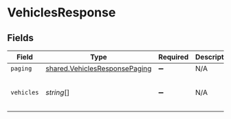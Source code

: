 # VehiclesResponse


## Fields

| Field                                                                          | Type                                                                           | Required                                                                       | Description                                                                    | Example                                                                        |
| ------------------------------------------------------------------------------ | ------------------------------------------------------------------------------ | ------------------------------------------------------------------------------ | ------------------------------------------------------------------------------ | ------------------------------------------------------------------------------ |
| `paging`                                                                       | [shared.VehiclesResponsePaging](../../models/shared/vehiclesresponsepaging.md) | :heavy_minus_sign:                                                             | N/A                                                                            |                                                                                |
| `vehicles`                                                                     | *string*[]                                                                     | :heavy_minus_sign:                                                             | N/A                                                                            | 36ab27d0-fd9d-4455-823a-ce30af709ffc                                           |